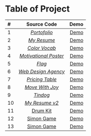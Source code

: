# Table of Project

| #   |                               Source Code                               |                                                                                                     Demo |
| :-- | :---------------------------------------------------------------------: | -------------------------------------------------------------------------------------------------------: |
| 1   |   [_Portofolio_](./Multi-Page%20Web/4.3%20HTML%20Porfolio%20Project/)   |   [Demo](https://ghifariezra.github.io/full-stack-web/Multi-Page%20Web/4.3%20HTML%20Porfolio%20Project/) |
| 2   |           [_My Resume_](./Multi-Page%20Web/Capstone-Project/)           |                  [Demo](https://ghifariezra.github.io/full-stack-web/Multi-Page%20Web/Capstone-Project/) |
| 3   |          [_Color Vocab_](./CSS/5.4%20Color%20Vocab%20Project/)          |                  [Demo](https://ghifariezra.github.io/full-stack-web/CSS/5.4%20Color%20Vocab%20Project/) |
| 4   |    [_Motivational Poster_](./CSS/6.4%20Motivation%20Meme%20Project/)    |                  [Demo](https://ghifariezra.github.io/full-stack-web/CSS/5.4%20Color%20Vocab%20Project/) |
| 5   |               [_Flag_](./CSS/7.3%20CSS%20Flag%20Project/)               |                     [Demo](https://ghifariezra.github.io/full-stack-web/CSS/7.3%20CSS%20Flag%20Project/) |
| 6   |   [_Web Design Agency_](./CSS/8.4%20Web%20Design%20Agency%20Project/)   |          [Demo](https://ghifariezra.github.io/full-stack-web/CSS/8.4%20Web%20Design%20Agency%20Project/) |
| 7   | [_Pricing Table_](./FlexBox/9.4%20Flexbox%20Pricing%20Table%20Project/) |  [Demo](https://ghifariezra.github.io/full-stack-web/FlexBox/9.4%20Flexbox%20Pricing%20Table%20Project/) |
| 8   |      [_Move With Joy_](./Bootstrap/11.2%20Bootstrap%20Components/)      |            [Demo](https://ghifariezra.github.io/full-stack-web/Bootstrap/11.2%20Bootstrap%20Components/) |
| 9   |            [_Tindog_](./Bootstrap/11.3%20TinDog%20Project/)             |                  [Demo](https://ghifariezra.github.io/full-stack-web/Bootstrap/11.3%20TinDog%20Project/) |
| 10  |        [_My Resume v2_](./Multi-Page%20Web/Capstone-Project-2/)         |                [Demo](https://ghifariezra.github.io/full-stack-web/Multi-Page%20Web/Capstone-Project-2/) |
| 11  |            [Drum Kit](./DOM/Drum%20Kit%20Starting%20Files/)             |                  [Demo](https://ghifariezra.github.io/full-stack-web/DOM/Drum%20Kit%20Starting%20Files/) |
| 12  |   [Simon Game](./jQuery/Simon%20Game%20Challenge%20Starting%20Files/)   | [Demo](https://ghifariezra.github.io/full-stack-web/jQuery/Simon%20Game%20Challenge%20Starting%20Files/) |
| 13  |   [Simon Game](./EJS/Capstone-Project-3/)   | [Demo](https://ghifariezra.github.io/full-stack-web/EJS/Capstone-Project-3/) |